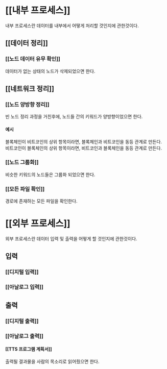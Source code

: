 # [[내부 프로세스]]
내부 프로세스란 데이터를 내부에서 어떻게 처리할 것인지에 관한것이다.
## [[데이터 정리]]
### [[노드 데이터 유무 확인]]
데이터가 없는 상태의 노드가 삭제되었으면 한다.
## [[네트워크 정리]]
### [[노드 양방향 정리]]
빈 노드 정리 과정을 거친후에, 노드들 간의 키워드가 양방향이었으면 한다.
#### 예시
블록체인이 비트코인의 상위 항목이라면, 블록체인과 비트코인을 동등 관계로 만든다.
비트코인이 블록체인의 상위 항목이라면, 비트코인과 블록체인을 동등 관계로 만든다.
### [[노드 그룹화]]
비슷한 키워드의 노드들은 그룹화 되었으면 한다.
### [[모든 파일 확인]]
경로에 존재하는 모든 파일을 확인한다.
# [[외부 프로세스]]
외부 프로세스란 데이터 입력 및 출력을 어떻게 할 것인지에 관한것이다.
## 입력
### [[디지털 입력]]
### [[아날로그 입력]]
## 출력
### [[디지털 출력]]
### [[아날로그 출력]]
#### [[TTS 프로그램 계획서]]
출력될 결과물을 사람의 목소리로 읽어줬으면 한다.